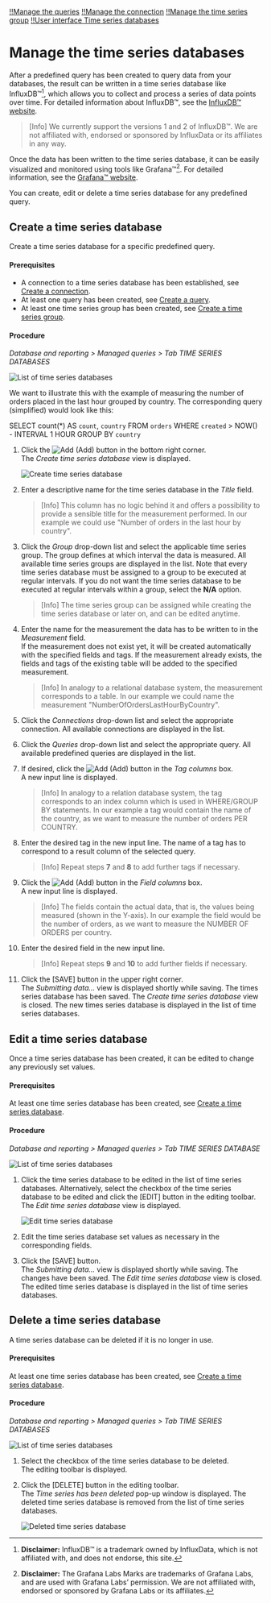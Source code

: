[!!Manage the queries](./01_ManageQueries.md)
[!!Manage the connection](./04_ManageConnections.md)
[!!Manage the time series group](./06_ManageTimeSeriesGroups.md)
[!!User interface Time series databases](../UserInterface/01b_TimeSeriesDatabases.md)

# Manage the time series databases

After a predefined query has been created to query data from your databases, the result can be written in a time series database like InfluxDB&trade;[^1], which allows you to collect and process a series of data points over time. For detailed information about InfluxDB&trade;, see the [InfluxDB&trade; website](https://influxdata.com/).

> [Info] We currently support the versions 1 and 2 of InfluxDB&trade;. We are not affiliated with, endorsed or sponsored by InfluxData or its affiliates in any way.

Once the data has been written to the time series database, it can be easily visualized and monitored using tools like Grafana&trade;[^2]. For detailed information, see the [Grafana&trade; website](https://grafana.com).

You can create, edit or delete a time series database for any predefined query.

## Create a time series database

Create a time series database for a specific predefined query.

#### Prerequisites

- A connection to a time series database has been established, see [Create a connection](./04_ManageConnections.md#create-a-connection). 
- At least one query has been created, see [Create a query](./01_ManageQueries.md#create-a-query). 
- At least one time series group has been created, see [Create a time series group](./06_ManageTimeSeriesGroups.md#create-a-time-series-group). 

#### Procedure

*Database and reporting > Managed queries > Tab TIME SERIES DATABASES*

![List of time series databases](../../Assets/Screenshots/DatabaseAndReporting/ManagedQueries/TimeSeriesDatabases/ListTimeSeriesDatabases.png "[List of time series databases]")

We want to illustrate this with the example of measuring the number of orders placed in the last hour grouped by country. The corresponding query (simplified) would look like this:

SELECT count(*) AS `count`, `country` FROM `orders` WHERE `created` > NOW() - INTERVAL 1 HOUR GROUP BY `country`

1. Click the ![Add](../../Assets/Icons/Plus01.png "[Add]") (Add) button in the bottom right corner.   
    The *Create time series database* view is displayed.

    ![Create time series database](../../Assets/Screenshots/DatabaseAndReporting/ManagedQueries/TimeSeriesDatabases/CreateTimeSeriesDatabase.png "[Create time series database]")

2. Enter a descriptive name for the time series database in the *Title* field.

    > [Info] This column has no logic behind it and offers a possibility to provide a sensible title for the measurement performed. In our example we could use "Number of orders in the last hour by country".

3. Click the *Group* drop-down list and select the applicable time series group. The group defines at which interval the data is measured. All available time series groups are displayed in the list. Note that every time series database must be assigned to a group to be executed at regular intervals. If you do not want the time series database to be executed at regular intervals within a group, select the **N/A** option. 

    > [Info] The time series group can be assigned while creating the time series database or later on, and can be edited anytime.

4. Enter the name for the measurement the data has to be written to in the *Measurement* field.  
If the measurement does not exist yet, it will be created automatically with the specified fields and tags. If the measurement already exists, the fields and tags of the existing table will be added to the specified measurement. 

   > [Info] In analogy to a relational database system, the measurement corresponds to a table. In our example we could name the measurement "NumberOfOrdersLastHourByCountry".
                                             
5. Click the *Connections* drop-down list and select the appropriate connection. All available connections are displayed in the list.

6. Click the *Queries* drop-down list and select the appropriate query. All available predefined queries are displayed in the list.

7. If desired, click the ![Add](../../Assets/Icons/Plus03.png "[Add]") (Add) button in the *Tag columns* box.  
    A new input line is displayed.

    > [Info] In analogy to a relation database system, the tag corresponds to an index column which is used in WHERE/GROUP BY statements. In our example a tag would contain the name of the country, as we want to measure the number of orders PER COUNTRY.

8. Enter the desired tag in the new input line. The name of a tag has to correspond to a result column of the selected query.

    > [Info] Repeat steps **7** and **8** to add further tags if necessary. 
     
9. Click the ![Add](../../Assets/Icons/Plus03.png "[Add]") (Add) button in the *Field columns* box.  
    A new input line is displayed.

    > [Info] The fields contain the actual data, that is, the values being measured (shown in the Y-axis). In our example the field would be the number of orders, as we want to measure the NUMBER OF ORDERS per country.

10. Enter the desired field in the new input line.    

    > [Info] Repeat steps **9** and **10** to add further fields if necessary.

11. Click the [SAVE] button in the upper right corner.  
    The *Submitting data...* view is displayed shortly while saving. The times series database has been saved. The *Create time series database* view is closed. The new times series database is displayed in the list of time series databases. 



## Edit a time series database

Once a time series database has been created, it can be edited to change any previously set values.

#### Prerequisites

At least one time series database has been created, see [Create a time series database](#create-a-time-series-database).

#### Procedure

*Database and reporting > Managed queries > Tab TIME SERIES DATABASE*

![List of time series databases](../../Assets/Screenshots/DatabaseAndReporting/ManagedQueries/TimeSeriesDatabases/ListTimeSeriesDatabases.png "[List of time series databases]")

1. Click the time series database to be edited in the list of time series databases. Alternatively, select the checkbox of the time series database to be edited and click the [EDIT] button in the editing toolbar.  
    The *Edit time series database* view is displayed.

    ![Edit time series database](../../Assets/Screenshots/DatabaseAndReporting/ManagedQueries/TimeSeriesDatabases/EditTimeSeriesDatabase.png "[Edit time series database]")

2. Edit the time series database set values as necessary in the corresponding fields.

3. Click the [SAVE] button.   
    The *Submitting data...* view is displayed shortly while saving. The changes have been saved. The *Edit time series database* view is closed. The edited time series database is displayed in the list of time series databases. 



## Delete a time series database 

A time series database can be deleted if it is no longer in use.

#### Prerequisites

At least one time series database has been created, see [Create a time series database](#create-a-time-series-database).

#### Procedure

*Database and reporting > Managed queries > Tab TIME SERIES DATABASES*

![List of time series databases](../../Assets/Screenshots/DatabaseAndReporting/ManagedQueries/TimeSeriesDatabases/ListTimeSeriesDatabases.png "[List of time series databases]")

1. Select the checkbox of the time series database to be deleted.   
    The editing toolbar is displayed.

2. Click the [DELETE] button in the editing toolbar.  
    The *Time series has been deleted* pop-up window is displayed. The deleted time series database is removed from the list of time series databases.

    ![Deleted time series database](../../Assets/Screenshots/DatabaseAndReporting/ManagedQueries/TimeSeriesDatabases/TimeSeriesDeleted.png "[Deleted time series database]")

[^1]: **Disclaimer:** InfluxDB&trade; is a trademark owned by InfluxData, which is not affiliated with, and does not endorse, this site.  

[^2]: **Disclaimer:** The Grafana Labs Marks are trademarks of Grafana Labs, and are used with Grafana Labs’ permission. We are not affiliated with, endorsed or sponsored by Grafana Labs or its affiliates.